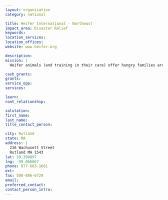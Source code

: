 ```yaml
---
layout: organization
category: national

title: Heifer International - Northeast
impact_area: Disaster Relief
keywords: 
location_services: 
location_offices: 
website: www.heifer.org

description: 
mission: |
  Heifer animals (and training in their care) offer hungry families around the world a way to feed themselves and become self-reliant. Children receive nutritious milk or eggs; families earn income for school, health care and better housing; communities go beyond meeting immediate needs to fulfilling dreams. Farmers learn sustainable, environmentally sound agricultural techniques.

cash_grants: 
grants: 
service_opp: 
services: 

learn: 
cont_relationship: 

salutation: 
first_name: 
last_name: 
title_contact_person: 

city: Rutland
state: MA
address: |
  216 Wachusett Street  
  Rutland MA 1543
lat: 39.390897
lng: -99.066067
phone: 877-663-1681
ext: 
fax: 508-886-6729
email: 
preferred_contact: 
contact_person_intro: 
---
```

